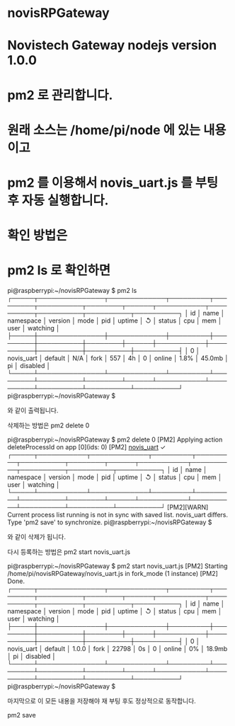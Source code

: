 # novisRPGateway

# Novistech Gateway nodejs version 1.0.0

# pm2 로 관리합니다.

# 원래 소스는 /home/pi/node 에 있는 내용이고 
# pm2 를 이용해서 novis_uart.js 를 부팅 후 자동 실행합니다.
# 확인 방법은 
# pm2 ls 로 확인하면 

pi@raspberrypi:~/novisRPGateway $ pm2 ls
┌─────┬───────────────┬─────────────┬─────────┬─────────┬──────────┬────────┬──────┬───────────┬──────────┬──────────┬──────────┬──────────┐
│ id  │ name          │ namespace   │ version │ mode    │ pid      │ uptime │ ↺    │ status    │ cpu      │ mem      │ user     │ watching │
├─────┼───────────────┼─────────────┼─────────┼─────────┼──────────┼────────┼──────┼───────────┼──────────┼──────────┼──────────┼──────────┤
│ 0   │ novis_uart    │ default     │ N/A     │ fork    │ 557      │ 4h     │ 0    │ online    │ 1.8%     │ 45.0mb   │ pi       │ disabled │
└─────┴───────────────┴─────────────┴─────────┴─────────┴──────────┴────────┴──────┴───────────┴──────────┴──────────┴──────────┴──────────┘
pi@raspberrypi:~/novisRPGateway $ 

와 같이 출력됩니다.

삭제하는 방법은 
pm2 delete 0

pi@raspberrypi:~/novisRPGateway $ pm2 delete 0
[PM2] Applying action deleteProcessId on app [0](ids: 0)
[PM2] [novis_uart](0) ✓
┌─────┬───────────┬─────────────┬─────────┬─────────┬──────────┬────────┬──────┬───────────┬──────────┬──────────┬──────────┬──────────┐
│ id  │ name      │ namespace   │ version │ mode    │ pid      │ uptime │ ↺    │ status    │ cpu      │ mem      │ user     │ watching │
└─────┴───────────┴─────────────┴─────────┴─────────┴──────────┴────────┴──────┴───────────┴──────────┴──────────┴──────────┴──────────┘
[PM2][WARN] Current process list running is not in sync with saved list. novis_uart differs. Type 'pm2 save' to synchronize.
pi@raspberrypi:~/novisRPGateway $ 

와 같이 삭제가 됩니다.

다시 등록하는 방법은 
pm2 start novis_uart.js

pi@raspberrypi:~/novisRPGateway $ pm2 start novis_uart.js 
[PM2] Starting /home/pi/novisRPGateway/novis_uart.js in fork_mode (1 instance)
[PM2] Done.
┌─────┬───────────────┬─────────────┬─────────┬─────────┬──────────┬────────┬──────┬───────────┬──────────┬──────────┬──────────┬──────────┐
│ id  │ name          │ namespace   │ version │ mode    │ pid      │ uptime │ ↺    │ status    │ cpu      │ mem      │ user     │ watching │
├─────┼───────────────┼─────────────┼─────────┼─────────┼──────────┼────────┼──────┼───────────┼──────────┼──────────┼──────────┼──────────┤
│ 0   │ novis_uart    │ default     │ 1.0.0   │ fork    │ 22798    │ 0s     │ 0    │ online    │ 0%       │ 18.9mb   │ pi       │ disabled │
└─────┴───────────────┴─────────────┴─────────┴─────────┴──────────┴────────┴──────┴───────────┴──────────┴──────────┴──────────┴──────────┘
pi@raspberrypi:~/novisRPGateway $ 


마지막으로 이 모든 내용을 저장해야 재 부팅 후도 정상적으로 동작합니다.

pm2 save 